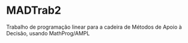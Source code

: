 # MADTrab2

Trabalho de programação linear para a cadeira de Métodos de Apoio à Decisão, usando MathProg/AMPL
